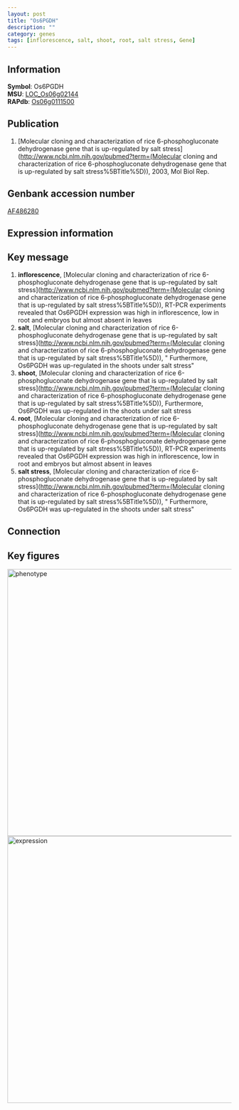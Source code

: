 ```yaml
---
layout: post
title: "Os6PGDH"
description: ""
category: genes
tags: [inflorescence, salt, shoot, root, salt stress, Gene]
---
```


## Information
__Symbol__: Os6PGDH  
__MSU__: [LOC_Os06g02144](http://rice.plantbiology.msu.edu/cgi-bin/ORF_infopage.cgi?orf=LOC_Os06g02144)  
__RAPdb__: [Os06g0111500](http://rapdb.dna.affrc.go.jp/viewer/gbrowse_details/irgsp1?name=Os06g0111500)  

## Publication
1. [Molecular cloning and characterization of rice 6-phosphogluconate dehydrogenase gene that is up-regulated by salt stress](http://www.ncbi.nlm.nih.gov/pubmed?term=(Molecular cloning and characterization of rice 6-phosphogluconate dehydrogenase gene that is up-regulated by salt stress%5BTitle%5D)), 2003, Mol Biol Rep.

## Genbank accession number
[AF486280](http://www.ncbi.nlm.nih.gov/nuccore/AF486280)

## Expression information

## Key message
1. __inflorescence__, [Molecular cloning and characterization of rice 6-phosphogluconate dehydrogenase gene that is up-regulated by salt stress](http://www.ncbi.nlm.nih.gov/pubmed?term=(Molecular cloning and characterization of rice 6-phosphogluconate dehydrogenase gene that is up-regulated by salt stress%5BTitle%5D)),  RT-PCR experiments revealed that Os6PGDH expression was high in inflorescence, low in root and embryos but almost absent in leaves
2. __salt__, [Molecular cloning and characterization of rice 6-phosphogluconate dehydrogenase gene that is up-regulated by salt stress](http://www.ncbi.nlm.nih.gov/pubmed?term=(Molecular cloning and characterization of rice 6-phosphogluconate dehydrogenase gene that is up-regulated by salt stress%5BTitle%5D)), " Furthermore, Os6PGDH was up-regulated in the shoots under salt stress"
3. __shoot__, [Molecular cloning and characterization of rice 6-phosphogluconate dehydrogenase gene that is up-regulated by salt stress](http://www.ncbi.nlm.nih.gov/pubmed?term=(Molecular cloning and characterization of rice 6-phosphogluconate dehydrogenase gene that is up-regulated by salt stress%5BTitle%5D)),  Furthermore, Os6PGDH was up-regulated in the shoots under salt stress
4. __root__, [Molecular cloning and characterization of rice 6-phosphogluconate dehydrogenase gene that is up-regulated by salt stress](http://www.ncbi.nlm.nih.gov/pubmed?term=(Molecular cloning and characterization of rice 6-phosphogluconate dehydrogenase gene that is up-regulated by salt stress%5BTitle%5D)),  RT-PCR experiments revealed that Os6PGDH expression was high in inflorescence, low in root and embryos but almost absent in leaves
5. __salt stress__, [Molecular cloning and characterization of rice 6-phosphogluconate dehydrogenase gene that is up-regulated by salt stress](http://www.ncbi.nlm.nih.gov/pubmed?term=(Molecular cloning and characterization of rice 6-phosphogluconate dehydrogenase gene that is up-regulated by salt stress%5BTitle%5D)), " Furthermore, Os6PGDH was up-regulated in the shoots under salt stress"

## Connection

## Key figures
<img src="http://ricencode.github.io/images/Os6PGDH.pheno.png" alt="phenotype"  style="width: 600px;"/>

<img src="http://ricencode.github.io/images/Os6PGDH.exp.png" alt="expression"  style="width: 600px;"/>


